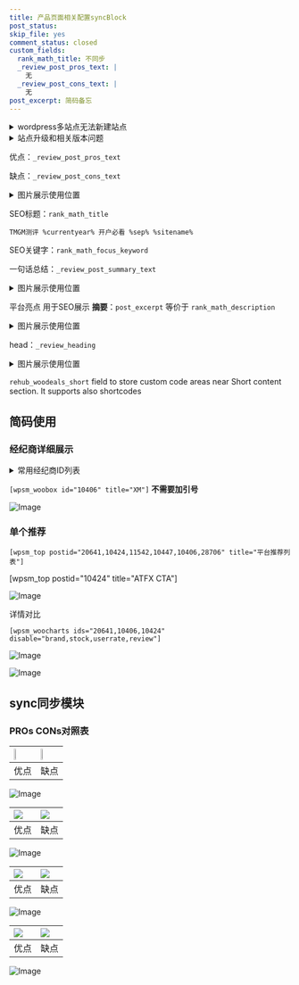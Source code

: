 ```yaml
---
title: 产品页面相关配置syncBlock
post_status: 
skip_file: yes
comment_status: closed
custom_fields:
  rank_math_title: 不同步
  _review_post_pros_text: |
    无
  _review_post_cons_text: |
    无
post_excerpt: 简码备忘
---
```

<details><summary>wordpress多站点无法新建站点</summary>

<li>和报错需要清理cookies一样的原因</li>
<li>wp-config.php里面<code>define( 'SUBDOMAIN_INSTALL', false );//子域名安装</code></li>
<li>新建子站点是用<code>define( 'SUBDOMAIN_INSTALL', true);//子域名安装</code> 完成以后，改成<code>false</code></li>
</details>

<details><summary>站点升级和相关版本问题</summary>

<p>wordpress：5.9.9
woocommerce：7.5.1
出现问题的地方：主题选项里面>><strong>Product layout >>compact style</strong></p>
<p>如何出现没有用过的字段 导致无法保存。先导出配置 然后进行修改，后面再次恢复即可。</p>
<p>出现部分字段无法显示时，需要返回默认布局后，对产品进行保存就好了。</p>
<p></p>
</details>

优点：`_review_post_pros_text`

缺点：`_review_post_cons_text`

<details><summary>图片展示使用位置</summary>

<img src="https://prod-files-secure.s3.us-west-2.amazonaws.com/39ed1227-6d7d-4570-be36-9ccd4a2c4241/f51d3d83-55d4-4bdf-9604-f37ec77ab556/Untitled.png?X-Amz-Algorithm=AWS4-HMAC-SHA256&X-Amz-Content-Sha256=UNSIGNED-PAYLOAD&X-Amz-Credential=ASIAZI2LB466TYCQHPNX%2F20250515%2Fus-west-2%2Fs3%2Faws4_request&X-Amz-Date=20250515T105522Z&X-Amz-Expires=3600&X-Amz-Security-Token=IQoJb3JpZ2luX2VjEHMaCXVzLXdlc3QtMiJHMEUCIDnQopFzO961hHSWA83sMhwoqkE6X7TZfLGETXaJNqsaAiEAxAnjxpW%2BrqR%2F6H6o6FVr7sk%2Fx3OuZ%2Bs7jqPFLnh%2FTdkq%2FwMILBAAGgw2Mzc0MjMxODM4MDUiDCLBhEhn08toA2TgSircA6grfGh1PWyl8bbaRmGijUDplyQw3OOzDshCbmZAPA8uxqI4bpo4UIV0LZdQrDoSewrwFhtcZ%2BIbDtzOab06jEgForwNIXXlEMKourCiU5LJkdtWEEvyXmhGbSfIWm8frUda0RkVALGsTeDZo9JhrwQ6GyEPFyp5HaA2K8Kyly6RW0lowDgnhjNTNBCEBDBspf3yyfeIOUvRq4wImQLz9Bl4QIyAVzWTdsDFU4RKIk9bzJAtYOSsPZrO%2FK61AFTUezx%2BHhHdM9ydTjsIQODIUs1sjzJbfKD9BbDUHHaeo7gF7ivi9ZnbI%2FTK2VSVad24U8XAkQph08DqO6YXQPa2JszQ1NzsrAaykGVGnfzayYYPXFhDnsJV9MPZwiqq6mIy%2BgCJNx0qVk%2BqJpeqpHRTv1dTCOeP8Hg3D9mvs5%2BGKDo3MTRBaMRIukx96zfC%2BEi1c6cCnSE5Vsh7ercCTvqqjwdnKjK%2FTw2Txg%2BAP2qEYits79m5wmY2haJhKZTvF3WeleaRIGWWPPJGw8nkcUEQb7r%2FT60hvDy5ibHSIE7TjS3b03uXQGQ64b2bI6zQa5PUFjCMHDOZwbRF8OB21OBJIJRRLX8pVhgN%2B%2F7G1j2oI0g3MPe3JfPZvpQ6qyPFMM2Dl8EGOqUBSm6%2Fihr0PZJiaMlorrpqnpwaiZjZPQweG6AmW8VUd5O30NqTg%2F4IJNuemmArKMrvk1yRssIDWqz6qbwYXO%2FccPmj9VJMLsRortn2mHwToxqvN%2FhvVv%2F1gnLcpL8%2BE%2BwlJe2oUU%2FgikbDnGERHvilDNU8u8X97eFwli14JNBB1bQT2GefnYXIlv7d%2FUVD5PNlCWABv8kHNS%2FFXfdPbSIxjPCfcU7l&X-Amz-Signature=e29925c5eaf81864768afdf66ce4f22d5ff12cbb714c0cfb82e616e5768c937d&X-Amz-SignedHeaders=host&x-id=GetObject" alt="Image">
</details>

SEO标题：`rank_math_title`

`TMGM测评 %currentyear% 开户必看 %sep% %sitename%`

SEO关键字：`rank_math_focus_keyword`

一句话总结：`_review_post_summary_text`

<details><summary>图片展示使用位置</summary>

<img src="https://prod-files-secure.s3.us-west-2.amazonaws.com/39ed1227-6d7d-4570-be36-9ccd4a2c4241/4b96a922-296c-4f4e-8630-d1c870cbce01/Untitled.png?X-Amz-Algorithm=AWS4-HMAC-SHA256&X-Amz-Content-Sha256=UNSIGNED-PAYLOAD&X-Amz-Credential=ASIAZI2LB466ZDW6YRSZ%2F20250515%2Fus-west-2%2Fs3%2Faws4_request&X-Amz-Date=20250515T105522Z&X-Amz-Expires=3600&X-Amz-Security-Token=IQoJb3JpZ2luX2VjEHMaCXVzLXdlc3QtMiJHMEUCIElY%2BpqM0b7clZy%2BjPmj5Eubd9nXN2Q1egrHf89AOMK%2BAiEAhSfT2vv5BCuRwCR4XdT6soEJCvh0QDUiF1FzhJDseTQq%2FwMILBAAGgw2Mzc0MjMxODM4MDUiDMkXvMuBvGHL8TGf1yrcA3VPo%2FA4C5npqsPGRcw4wp4H4Yb8VsYDAsS2JDKLVbXASxaGaPyB5Pm0rOxDPs8VBVi1ICMaX4XsiakDgJu1jNCtljqOWQ3qufjwx8U3oSFmVW21ZgXtQFPtY3EHKX13QPzvKkBKeht0ADzGpATcJAzHH9rbrbSfXqzGfbeNsMk1XuIJ5rI3WhbMz8o%2F%2BLgkSdrckJkJu4uxG%2FWDvUWwqUj5bTrfMSX25Fl1WEhyy%2BS4qh%2FLDaRlYIs0bxd1Ktkp9NOgZLaLXUgQ4vxJLcISYNb09feNcFkU%2FTuxxgn6iI04%2FlG%2FrSv3vQDtWCvqASDYSfGFTl9tmZze0MniKtJvk2c3VcFD8DTMBMQb1LuWXleEq9HEVkdLkMpChdmM%2FDh%2B%2BS3kJ3cWuHvIKCqrthrgkmT4%2FfroGz3%2BGPSJZrmvF0MupNICXqB%2FFFxu7vMapl3vNVrFJgdEKcep2%2FqJVNWqWA4AjdzbV25iCn%2BTOQt%2Fz1hk9%2B0zebEfiYYzjQ1z2uTmRYaztnAFqjAXVMlp7wDTv%2F14uGoXFizgfAZiWJm53mMRSvkUVpbR9B9yFSDdE8Gm%2FUGBV5x1GJMjX9Z7OyXyhj4%2FNFdxtGJrfxDSq25bb9c8p3fDyZWlZFPpgPvWMJ%2BEl8EGOqUBdI56oyH4uW%2BpFbJ%2B94xRTqDQEQKqxyW1htsc0XFK51iAqghvdynSuyQ6pXemSV16fIElP49%2BghU2lOi3UklLDbtk0GtHPFBxS%2BtR4etsfaInjhg05e6%2FOO070ZgMPgC6IEN%2FBXkwRxeiMmOeJqYPm0iTa%2BDC8G9Hp9HFyLjIj2eMfvANyo1SkPUqMDfd6q6U6U0kzEiAkATfAh47R%2FVGwTTKfdIw&X-Amz-Signature=ec5ae98fd61ea2417dfcc9739bb119f81d0754bf94a607abc76cd5db9f27eca5&X-Amz-SignedHeaders=host&x-id=GetObject" alt="Image">
</details>

平台亮点 用于SEO展示 **摘要**：`post_excerpt`  等价于 `rank_math_description`

<details><summary>图片展示使用位置</summary>

<img src="https://prod-files-secure.s3.us-west-2.amazonaws.com/39ed1227-6d7d-4570-be36-9ccd4a2c4241/1ee11f63-b60a-4dfe-a7a7-d58ff23b5d88/Untitled.png?X-Amz-Algorithm=AWS4-HMAC-SHA256&X-Amz-Content-Sha256=UNSIGNED-PAYLOAD&X-Amz-Credential=ASIAZI2LB466ZUQ6BHW3%2F20250515%2Fus-west-2%2Fs3%2Faws4_request&X-Amz-Date=20250515T105522Z&X-Amz-Expires=3600&X-Amz-Security-Token=IQoJb3JpZ2luX2VjEHMaCXVzLXdlc3QtMiJIMEYCIQDPvk8YA8dPM%2BvJPFDpPuWUDIsWxDTh72Ua7A%2FxfCZwcgIhAOzeXQLriugWeoKiVPvVJ35tAppPmIBVZ3f58LhKRLXaKv8DCCwQABoMNjM3NDIzMTgzODA1Igxpra%2Fz4I%2FuNhHVL%2FAq3AMNfzjdNxyrn1LdxK2F2qqAuiboN6Gjeo5DJNaEH04sJ2TZCz7ued2bOEmhlK82Fu8E8mt7FqIJELpHbtRj%2F%2FlvxXkgnFKgYhfT5kzW%2FYTt6hKNmWCdIs6FQOchEea3baArVJD5jFNnbYmEW1vjeyao60UT83p58lWlsp4e64IfcdgG0dX8EgulYBmaz1TDPz8ysGv%2FmGIlv0X6ndb%2BO9PaUziUyIkbGrFTloEeHiQSqh4AlRlxMErxHjZ0wqbqVjlOSKhZwCWvhAEQPAtlaGpmuc6fnMgwlUAq5RIZWLfvNlOlDPhPvGBmwtC8%2F%2FZ4mWH49V3lr%2B428YZkiR1vmsrVRT8zMxZI8VMqTP4HJo2rpcU%2BD1763iAMoRf7jyVfxsBkymoA%2Bk1OU5bCynJNlr4YPd3%2FgzNJo3eJWrl97UiU1yxUAriCGTFbVm4Rt8%2F%2BCAF9udVEhswaM0%2BqqMJjfl7A5j9U3v2W77sSCuGSfvVzaivPW7mBaKMbaGmGBWSksol66viE%2BHvDWk1vZdO18SqereHcOsDwPrFnODa6DO0DK3CTb%2B8cknBWrd6ryrJH3VFE2jiz0VG3uhijPbE4DHnhh6ACs8yvVALwjs6wpdWEPA0R3i1qemIKepynXjCMhJfBBjqkAVnfT8oworOPT4N199S9B0HK1oQf%2BQ2JgGf7n4b9HdNP7HwClVe7d51cn0W550Ck4%2BMOaBq%2Fyz4iqWeqp4JQRkmF0a7aMM5mgNpuoI3ZMAcq%2FO7pkzDBQyu09JF8RFdpD80uxNIfePW34xjfDAZgIl9bIgtU%2BLXtvY4TyDgipEBIPMIAqJMCYW8rufSPuZ6WB8yAQouL3k%2BWJVfRcjBhtl8jVInx&X-Amz-Signature=bf23cc8c5ccdf2f7847f9d6a413aa726b883fb65e1bd1df7f680f6f780036238&X-Amz-SignedHeaders=host&x-id=GetObject" alt="Image">
<img src="https://prod-files-secure.s3.us-west-2.amazonaws.com/39ed1227-6d7d-4570-be36-9ccd4a2c4241/ad4118b5-78d8-4fbe-801e-3b29b5d99c01/Untitled.png?X-Amz-Algorithm=AWS4-HMAC-SHA256&X-Amz-Content-Sha256=UNSIGNED-PAYLOAD&X-Amz-Credential=ASIAZI2LB466ZUQ6BHW3%2F20250515%2Fus-west-2%2Fs3%2Faws4_request&X-Amz-Date=20250515T105522Z&X-Amz-Expires=3600&X-Amz-Security-Token=IQoJb3JpZ2luX2VjEHMaCXVzLXdlc3QtMiJIMEYCIQDPvk8YA8dPM%2BvJPFDpPuWUDIsWxDTh72Ua7A%2FxfCZwcgIhAOzeXQLriugWeoKiVPvVJ35tAppPmIBVZ3f58LhKRLXaKv8DCCwQABoMNjM3NDIzMTgzODA1Igxpra%2Fz4I%2FuNhHVL%2FAq3AMNfzjdNxyrn1LdxK2F2qqAuiboN6Gjeo5DJNaEH04sJ2TZCz7ued2bOEmhlK82Fu8E8mt7FqIJELpHbtRj%2F%2FlvxXkgnFKgYhfT5kzW%2FYTt6hKNmWCdIs6FQOchEea3baArVJD5jFNnbYmEW1vjeyao60UT83p58lWlsp4e64IfcdgG0dX8EgulYBmaz1TDPz8ysGv%2FmGIlv0X6ndb%2BO9PaUziUyIkbGrFTloEeHiQSqh4AlRlxMErxHjZ0wqbqVjlOSKhZwCWvhAEQPAtlaGpmuc6fnMgwlUAq5RIZWLfvNlOlDPhPvGBmwtC8%2F%2FZ4mWH49V3lr%2B428YZkiR1vmsrVRT8zMxZI8VMqTP4HJo2rpcU%2BD1763iAMoRf7jyVfxsBkymoA%2Bk1OU5bCynJNlr4YPd3%2FgzNJo3eJWrl97UiU1yxUAriCGTFbVm4Rt8%2F%2BCAF9udVEhswaM0%2BqqMJjfl7A5j9U3v2W77sSCuGSfvVzaivPW7mBaKMbaGmGBWSksol66viE%2BHvDWk1vZdO18SqereHcOsDwPrFnODa6DO0DK3CTb%2B8cknBWrd6ryrJH3VFE2jiz0VG3uhijPbE4DHnhh6ACs8yvVALwjs6wpdWEPA0R3i1qemIKepynXjCMhJfBBjqkAVnfT8oworOPT4N199S9B0HK1oQf%2BQ2JgGf7n4b9HdNP7HwClVe7d51cn0W550Ck4%2BMOaBq%2Fyz4iqWeqp4JQRkmF0a7aMM5mgNpuoI3ZMAcq%2FO7pkzDBQyu09JF8RFdpD80uxNIfePW34xjfDAZgIl9bIgtU%2BLXtvY4TyDgipEBIPMIAqJMCYW8rufSPuZ6WB8yAQouL3k%2BWJVfRcjBhtl8jVInx&X-Amz-Signature=976891e553ac24d500b3245bf5d530e9f2ee2fc15ffb312e379017a8b6f95dfb&X-Amz-SignedHeaders=host&x-id=GetObject" alt="Image">
<img src="https://prod-files-secure.s3.us-west-2.amazonaws.com/39ed1227-6d7d-4570-be36-9ccd4a2c4241/a38cf7c9-a79c-4b64-9e94-13589fe0758b/Untitled.png?X-Amz-Algorithm=AWS4-HMAC-SHA256&X-Amz-Content-Sha256=UNSIGNED-PAYLOAD&X-Amz-Credential=ASIAZI2LB466ZUQ6BHW3%2F20250515%2Fus-west-2%2Fs3%2Faws4_request&X-Amz-Date=20250515T105522Z&X-Amz-Expires=3600&X-Amz-Security-Token=IQoJb3JpZ2luX2VjEHMaCXVzLXdlc3QtMiJIMEYCIQDPvk8YA8dPM%2BvJPFDpPuWUDIsWxDTh72Ua7A%2FxfCZwcgIhAOzeXQLriugWeoKiVPvVJ35tAppPmIBVZ3f58LhKRLXaKv8DCCwQABoMNjM3NDIzMTgzODA1Igxpra%2Fz4I%2FuNhHVL%2FAq3AMNfzjdNxyrn1LdxK2F2qqAuiboN6Gjeo5DJNaEH04sJ2TZCz7ued2bOEmhlK82Fu8E8mt7FqIJELpHbtRj%2F%2FlvxXkgnFKgYhfT5kzW%2FYTt6hKNmWCdIs6FQOchEea3baArVJD5jFNnbYmEW1vjeyao60UT83p58lWlsp4e64IfcdgG0dX8EgulYBmaz1TDPz8ysGv%2FmGIlv0X6ndb%2BO9PaUziUyIkbGrFTloEeHiQSqh4AlRlxMErxHjZ0wqbqVjlOSKhZwCWvhAEQPAtlaGpmuc6fnMgwlUAq5RIZWLfvNlOlDPhPvGBmwtC8%2F%2FZ4mWH49V3lr%2B428YZkiR1vmsrVRT8zMxZI8VMqTP4HJo2rpcU%2BD1763iAMoRf7jyVfxsBkymoA%2Bk1OU5bCynJNlr4YPd3%2FgzNJo3eJWrl97UiU1yxUAriCGTFbVm4Rt8%2F%2BCAF9udVEhswaM0%2BqqMJjfl7A5j9U3v2W77sSCuGSfvVzaivPW7mBaKMbaGmGBWSksol66viE%2BHvDWk1vZdO18SqereHcOsDwPrFnODa6DO0DK3CTb%2B8cknBWrd6ryrJH3VFE2jiz0VG3uhijPbE4DHnhh6ACs8yvVALwjs6wpdWEPA0R3i1qemIKepynXjCMhJfBBjqkAVnfT8oworOPT4N199S9B0HK1oQf%2BQ2JgGf7n4b9HdNP7HwClVe7d51cn0W550Ck4%2BMOaBq%2Fyz4iqWeqp4JQRkmF0a7aMM5mgNpuoI3ZMAcq%2FO7pkzDBQyu09JF8RFdpD80uxNIfePW34xjfDAZgIl9bIgtU%2BLXtvY4TyDgipEBIPMIAqJMCYW8rufSPuZ6WB8yAQouL3k%2BWJVfRcjBhtl8jVInx&X-Amz-Signature=ac8167babb3315227f571fd81e76c667145cbf48a297ed95bbc2bd5bcc65d57b&X-Amz-SignedHeaders=host&x-id=GetObject" alt="Image">
<img src="https://prod-files-secure.s3.us-west-2.amazonaws.com/39ed1227-6d7d-4570-be36-9ccd4a2c4241/7da6fc1e-d2ac-42ae-8c75-cb5749aa18f6/Untitled.png?X-Amz-Algorithm=AWS4-HMAC-SHA256&X-Amz-Content-Sha256=UNSIGNED-PAYLOAD&X-Amz-Credential=ASIAZI2LB466ZUQ6BHW3%2F20250515%2Fus-west-2%2Fs3%2Faws4_request&X-Amz-Date=20250515T105522Z&X-Amz-Expires=3600&X-Amz-Security-Token=IQoJb3JpZ2luX2VjEHMaCXVzLXdlc3QtMiJIMEYCIQDPvk8YA8dPM%2BvJPFDpPuWUDIsWxDTh72Ua7A%2FxfCZwcgIhAOzeXQLriugWeoKiVPvVJ35tAppPmIBVZ3f58LhKRLXaKv8DCCwQABoMNjM3NDIzMTgzODA1Igxpra%2Fz4I%2FuNhHVL%2FAq3AMNfzjdNxyrn1LdxK2F2qqAuiboN6Gjeo5DJNaEH04sJ2TZCz7ued2bOEmhlK82Fu8E8mt7FqIJELpHbtRj%2F%2FlvxXkgnFKgYhfT5kzW%2FYTt6hKNmWCdIs6FQOchEea3baArVJD5jFNnbYmEW1vjeyao60UT83p58lWlsp4e64IfcdgG0dX8EgulYBmaz1TDPz8ysGv%2FmGIlv0X6ndb%2BO9PaUziUyIkbGrFTloEeHiQSqh4AlRlxMErxHjZ0wqbqVjlOSKhZwCWvhAEQPAtlaGpmuc6fnMgwlUAq5RIZWLfvNlOlDPhPvGBmwtC8%2F%2FZ4mWH49V3lr%2B428YZkiR1vmsrVRT8zMxZI8VMqTP4HJo2rpcU%2BD1763iAMoRf7jyVfxsBkymoA%2Bk1OU5bCynJNlr4YPd3%2FgzNJo3eJWrl97UiU1yxUAriCGTFbVm4Rt8%2F%2BCAF9udVEhswaM0%2BqqMJjfl7A5j9U3v2W77sSCuGSfvVzaivPW7mBaKMbaGmGBWSksol66viE%2BHvDWk1vZdO18SqereHcOsDwPrFnODa6DO0DK3CTb%2B8cknBWrd6ryrJH3VFE2jiz0VG3uhijPbE4DHnhh6ACs8yvVALwjs6wpdWEPA0R3i1qemIKepynXjCMhJfBBjqkAVnfT8oworOPT4N199S9B0HK1oQf%2BQ2JgGf7n4b9HdNP7HwClVe7d51cn0W550Ck4%2BMOaBq%2Fyz4iqWeqp4JQRkmF0a7aMM5mgNpuoI3ZMAcq%2FO7pkzDBQyu09JF8RFdpD80uxNIfePW34xjfDAZgIl9bIgtU%2BLXtvY4TyDgipEBIPMIAqJMCYW8rufSPuZ6WB8yAQouL3k%2BWJVfRcjBhtl8jVInx&X-Amz-Signature=b099bca243a425c0d055f8cd8971f3a77d73a26be11c772f1c03db4a07ed2c26&X-Amz-SignedHeaders=host&x-id=GetObject" alt="Image">
<img src="https://prod-files-secure.s3.us-west-2.amazonaws.com/39ed1227-6d7d-4570-be36-9ccd4a2c4241/7e97f40a-eaee-47f5-b2f9-475f96808fa7/Untitled.png?X-Amz-Algorithm=AWS4-HMAC-SHA256&X-Amz-Content-Sha256=UNSIGNED-PAYLOAD&X-Amz-Credential=ASIAZI2LB466ZUQ6BHW3%2F20250515%2Fus-west-2%2Fs3%2Faws4_request&X-Amz-Date=20250515T105522Z&X-Amz-Expires=3600&X-Amz-Security-Token=IQoJb3JpZ2luX2VjEHMaCXVzLXdlc3QtMiJIMEYCIQDPvk8YA8dPM%2BvJPFDpPuWUDIsWxDTh72Ua7A%2FxfCZwcgIhAOzeXQLriugWeoKiVPvVJ35tAppPmIBVZ3f58LhKRLXaKv8DCCwQABoMNjM3NDIzMTgzODA1Igxpra%2Fz4I%2FuNhHVL%2FAq3AMNfzjdNxyrn1LdxK2F2qqAuiboN6Gjeo5DJNaEH04sJ2TZCz7ued2bOEmhlK82Fu8E8mt7FqIJELpHbtRj%2F%2FlvxXkgnFKgYhfT5kzW%2FYTt6hKNmWCdIs6FQOchEea3baArVJD5jFNnbYmEW1vjeyao60UT83p58lWlsp4e64IfcdgG0dX8EgulYBmaz1TDPz8ysGv%2FmGIlv0X6ndb%2BO9PaUziUyIkbGrFTloEeHiQSqh4AlRlxMErxHjZ0wqbqVjlOSKhZwCWvhAEQPAtlaGpmuc6fnMgwlUAq5RIZWLfvNlOlDPhPvGBmwtC8%2F%2FZ4mWH49V3lr%2B428YZkiR1vmsrVRT8zMxZI8VMqTP4HJo2rpcU%2BD1763iAMoRf7jyVfxsBkymoA%2Bk1OU5bCynJNlr4YPd3%2FgzNJo3eJWrl97UiU1yxUAriCGTFbVm4Rt8%2F%2BCAF9udVEhswaM0%2BqqMJjfl7A5j9U3v2W77sSCuGSfvVzaivPW7mBaKMbaGmGBWSksol66viE%2BHvDWk1vZdO18SqereHcOsDwPrFnODa6DO0DK3CTb%2B8cknBWrd6ryrJH3VFE2jiz0VG3uhijPbE4DHnhh6ACs8yvVALwjs6wpdWEPA0R3i1qemIKepynXjCMhJfBBjqkAVnfT8oworOPT4N199S9B0HK1oQf%2BQ2JgGf7n4b9HdNP7HwClVe7d51cn0W550Ck4%2BMOaBq%2Fyz4iqWeqp4JQRkmF0a7aMM5mgNpuoI3ZMAcq%2FO7pkzDBQyu09JF8RFdpD80uxNIfePW34xjfDAZgIl9bIgtU%2BLXtvY4TyDgipEBIPMIAqJMCYW8rufSPuZ6WB8yAQouL3k%2BWJVfRcjBhtl8jVInx&X-Amz-Signature=f0534ed49617c0f86ea1860112ede0000b6a4b8cc7f85109dd4feab5a4e23e55&X-Amz-SignedHeaders=host&x-id=GetObject" alt="Image">
</details>

head：`_review_heading`

<details><summary>图片展示使用位置</summary>

<img src="https://prod-files-secure.s3.us-west-2.amazonaws.com/39ed1227-6d7d-4570-be36-9ccd4a2c4241/3a4650ad-9887-415c-889a-edd51fa54f27/Untitled.png?X-Amz-Algorithm=AWS4-HMAC-SHA256&X-Amz-Content-Sha256=UNSIGNED-PAYLOAD&X-Amz-Credential=ASIAZI2LB4667PJDZHFV%2F20250515%2Fus-west-2%2Fs3%2Faws4_request&X-Amz-Date=20250515T105522Z&X-Amz-Expires=3600&X-Amz-Security-Token=IQoJb3JpZ2luX2VjEHMaCXVzLXdlc3QtMiJIMEYCIQCeZZ%2BWDFE95aAm6ktyLe%2Bybrrlok%2BKKcPF1%2FTGao8dwAIhAOjs1OlAHxXwZ8dsBiBbEN%2FW%2FsLeSO64rIMYejz8TDZ0Kv8DCCwQABoMNjM3NDIzMTgzODA1Igy9X9doq6vVHEE08T4q3AOPqCIt6OkQRSEIRLdOkqJP8nzexYlVrleHs5UkcTyQvkOa3h2rIFncMtjKzajOTrX0WFsx81UPqBljHSHq%2FlriyI017ZyptOgT8DP5RxL%2B9G4A2Zhx%2FzWFr4%2BEbtDtKw4%2BuWwLCrqK%2F%2F3w%2FJHCVCK0zOIGjhxCvVoMPY5Wuv2gbBpMu77WtedAtUodMkC1FNCy3FYAQXEinLipIP%2BiLJd1%2FGg0MWH9X2kEC0tU%2BFX39Z1QiLCA76i8o6sWY80ZXcnjPbgM%2FWREIRnbfzd%2FE9tz37dFbXoEuTjWza8NoSSP%2BXzggUB54MWdHuvRT42EVHSkD%2BpTebelOAd95BvK8n2wBWqAyxhaQ5148aQ6FD5pws9mymC%2Ff75ZGhRn4Kfsz1MyinG5WaViq9wPXeY8CkCtYImKHqMNgYXwG%2BNf%2F8%2FeMsnLAnNFjMqcCH%2BgGySRRiVk0vc3Cz1J4SHnjuDOap7bLiR5GF5%2FjprRyXXLRHzwXbt5iyLwXItejUdc%2B%2F%2Bvx87f%2FTGShndQmzNmYn7U24MMZS8tC9twUk8uiFGit2lWP%2BX6J21fuKk68iMpVCdANu0P6v8g0fjMS4b0pOOvr%2F6rYY6Vwge%2F%2FXb3A2B8pyyOz%2FgYSyIp%2F4I7RB3NtDCChJfBBjqkAUnWFzPhnkCf6QWstUBjy720qSc4a%2FUZgcfy89gyi4nq2QcvSJGqrZDKkgkGbFhjRnAuTVxK9j7%2BE%2FPavMfZcW%2BNTqK4IM5K1twVliK5KZV9RE08AgvP4JJO1fN960r0vrc%2BY5kBRLq7fKb11G5UJlFDZjrMl%2FQ9jkTJqg369uPoNLOpFAS%2FxFZDCzfwsGesS17Z3PQukxdXB%2BxhWAyMXWB7T1B%2F&X-Amz-Signature=148f0a1e34ca77d55f8352b5359d7ffadd3b83832ea103428f9a5f66f2b282c9&X-Amz-SignedHeaders=host&x-id=GetObject" alt="Image">
</details>

`rehub_woodeals_short`	field to store custom code areas near Short content section. It supports also shortcodes



## 简码使用

### 经纪商详细展示

<details><summary>常用经纪商ID列表</summary>

<pre><code class="php">嘉盛 ===> 20641  [wpsm_woobox id="20641" title="嘉盛"]
易信easymarkets ===> 11542  [wpsm_woobox id="11542" title="易信easymarkets"]
ATFX外汇 ===> 10424  [wpsm_woobox id="10424" title="ATFX"]
XM ===> 10406  [wpsm_woobox id="10406" title="XM"]
TMGM ===> 29622  [wpsm_woobox id="29622" title="TMGM"]
HYCM ===> 10447  [wpsm_woobox id="10447" title="HYCM"]
fpmarkets澳福外汇 ===> 20639  [wpsm_woobox id="20639" title="fpmarkets澳福外汇"]</code></pre>
</details>

`[wpsm_woobox id="10406" title="XM"]` **不需要加引号**

![Image](https://prod-files-secure.s3.us-west-2.amazonaws.com/39ed1227-6d7d-4570-be36-9ccd4a2c4241/4f898f9d-0fa7-4e43-acd3-ac6bc7be575a/Untitled.png?X-Amz-Algorithm=AWS4-HMAC-SHA256&X-Amz-Content-Sha256=UNSIGNED-PAYLOAD&X-Amz-Credential=ASIAZI2LB466Z3NHXYUL%2F20250515%2Fus-west-2%2Fs3%2Faws4_request&X-Amz-Date=20250515T105520Z&X-Amz-Expires=3600&X-Amz-Security-Token=IQoJb3JpZ2luX2VjEHMaCXVzLXdlc3QtMiJIMEYCIQDii9QcJvrXBofrHvRsuZWqt6F2HWI22MVTbHyKIDiJYgIhALlQEi9nQ%2FRUpZqXkz4awBo7oJNBUBhVu0T1Bp4f9NBQKv8DCCwQABoMNjM3NDIzMTgzODA1IgzEAlma%2FYftryNeqQMq3APK4OY5gJJrHn%2BcyYS46C8QvjXcL9HqqZvCV2tSjcNrH2Hpk8HhN8zPTRM4MQNpmKG%2BAqpMaToutpiT%2Bipn0X%2B9riPwzcGwZnzIMs4fJh5gjX5PnqPa322AvKl42hTuyrtKVEzcv44kRdWiI%2FhZ4AAlAACVTqUFnC5s0gfzevCDxUfyQYxn5A1tRWSlykhtJpj4YIYDtMvY3NF0vmdInk6U3thbzDKIW4ibO7zYEqGI34jOAoglucYEGTi7xYvP6eZ7LPFtxJbJvCBpWz45mGk%2BX4HzK1QyGU34y9WpVqXU0r98%2FWYNXgp2Cv77q2leQbAQh708WvLlqd2xAYiO%2FUctVLGppOIlBYMMF%2FSaEiYTzLfo4Spz92JVfKrXLsRcoITY7Bw05MctFPrWwkl1oilD6paPb6r8Mq3FSL0VmKDycMOjhjcDTD21067dzKF1TVsKW8V13srfspzQD4bS0dlJf1V33CSMVSI4V9vkKn4sAG%2FV8sau3NoasLcvQ2%2BoaT3rL9A6FQTLjOsUgHI5MFlk9%2FpwuCXckru7pN6bsJnYvJ1yDItg43lk2n0jSqyuzfVcUQi7VGbBFkZga8cROOXLlQDDsBv7GXJFCEfr8BVRFnlKFYvR5S2MuoSadDDpg5fBBjqkAazwrMvvmwRgxp5i6Guycht4Id6M3wHo3JFvGi%2FVITsdvQj%2BbU8oZhHTXZqlbRzlhKiCtSoBOxNXw1D25hRghFHXJB31oM%2FtwhHcSRgt5NzFAYuJmkxk0sI4IXcKtsR1zg1A3%2BHT76Qne3GJRwlTJp%2BoIyXXI1B9rLANC2KQPvoonYbHdPUxSiEy6EdAoSnfiyZ%2FzknvlZFBG77RwAcp%2BFpmxMb1&X-Amz-Signature=cc239a602fba166a82b15f76584686604c17c6bb7e2cd06b74bbb228d81a70b4&X-Amz-SignedHeaders=host&x-id=GetObject)

### 单个推荐
`[wpsm_top postid="20641,10424,11542,10447,10406,28706" title="平台推荐列表"]`

[wpsm_top postid="10424" title="ATFX CTA"]

![Image](https://prod-files-secure.s3.us-west-2.amazonaws.com/39ed1227-6d7d-4570-be36-9ccd4a2c4241/5ac620dc-51a8-48b6-b55d-91f47299193c/Untitled.png?X-Amz-Algorithm=AWS4-HMAC-SHA256&X-Amz-Content-Sha256=UNSIGNED-PAYLOAD&X-Amz-Credential=ASIAZI2LB466Z3NHXYUL%2F20250515%2Fus-west-2%2Fs3%2Faws4_request&X-Amz-Date=20250515T105520Z&X-Amz-Expires=3600&X-Amz-Security-Token=IQoJb3JpZ2luX2VjEHMaCXVzLXdlc3QtMiJIMEYCIQDii9QcJvrXBofrHvRsuZWqt6F2HWI22MVTbHyKIDiJYgIhALlQEi9nQ%2FRUpZqXkz4awBo7oJNBUBhVu0T1Bp4f9NBQKv8DCCwQABoMNjM3NDIzMTgzODA1IgzEAlma%2FYftryNeqQMq3APK4OY5gJJrHn%2BcyYS46C8QvjXcL9HqqZvCV2tSjcNrH2Hpk8HhN8zPTRM4MQNpmKG%2BAqpMaToutpiT%2Bipn0X%2B9riPwzcGwZnzIMs4fJh5gjX5PnqPa322AvKl42hTuyrtKVEzcv44kRdWiI%2FhZ4AAlAACVTqUFnC5s0gfzevCDxUfyQYxn5A1tRWSlykhtJpj4YIYDtMvY3NF0vmdInk6U3thbzDKIW4ibO7zYEqGI34jOAoglucYEGTi7xYvP6eZ7LPFtxJbJvCBpWz45mGk%2BX4HzK1QyGU34y9WpVqXU0r98%2FWYNXgp2Cv77q2leQbAQh708WvLlqd2xAYiO%2FUctVLGppOIlBYMMF%2FSaEiYTzLfo4Spz92JVfKrXLsRcoITY7Bw05MctFPrWwkl1oilD6paPb6r8Mq3FSL0VmKDycMOjhjcDTD21067dzKF1TVsKW8V13srfspzQD4bS0dlJf1V33CSMVSI4V9vkKn4sAG%2FV8sau3NoasLcvQ2%2BoaT3rL9A6FQTLjOsUgHI5MFlk9%2FpwuCXckru7pN6bsJnYvJ1yDItg43lk2n0jSqyuzfVcUQi7VGbBFkZga8cROOXLlQDDsBv7GXJFCEfr8BVRFnlKFYvR5S2MuoSadDDpg5fBBjqkAazwrMvvmwRgxp5i6Guycht4Id6M3wHo3JFvGi%2FVITsdvQj%2BbU8oZhHTXZqlbRzlhKiCtSoBOxNXw1D25hRghFHXJB31oM%2FtwhHcSRgt5NzFAYuJmkxk0sI4IXcKtsR1zg1A3%2BHT76Qne3GJRwlTJp%2BoIyXXI1B9rLANC2KQPvoonYbHdPUxSiEy6EdAoSnfiyZ%2FzknvlZFBG77RwAcp%2BFpmxMb1&X-Amz-Signature=c25c4c5e1c480eeae920fca6775c393d8da68a29851be46c34a6ee14f2c8fb92&X-Amz-SignedHeaders=host&x-id=GetObject)

详情对比

`[wpsm_woocharts ids="20641,10406,10424" disable="brand,stock,userrate,review"]`

![Image](https://prod-files-secure.s3.us-west-2.amazonaws.com/39ed1227-6d7d-4570-be36-9ccd4a2c4241/bf3ba45f-b9f3-4295-8aef-b4a495fd25f4/Untitled.png?X-Amz-Algorithm=AWS4-HMAC-SHA256&X-Amz-Content-Sha256=UNSIGNED-PAYLOAD&X-Amz-Credential=ASIAZI2LB466Z3NHXYUL%2F20250515%2Fus-west-2%2Fs3%2Faws4_request&X-Amz-Date=20250515T105520Z&X-Amz-Expires=3600&X-Amz-Security-Token=IQoJb3JpZ2luX2VjEHMaCXVzLXdlc3QtMiJIMEYCIQDii9QcJvrXBofrHvRsuZWqt6F2HWI22MVTbHyKIDiJYgIhALlQEi9nQ%2FRUpZqXkz4awBo7oJNBUBhVu0T1Bp4f9NBQKv8DCCwQABoMNjM3NDIzMTgzODA1IgzEAlma%2FYftryNeqQMq3APK4OY5gJJrHn%2BcyYS46C8QvjXcL9HqqZvCV2tSjcNrH2Hpk8HhN8zPTRM4MQNpmKG%2BAqpMaToutpiT%2Bipn0X%2B9riPwzcGwZnzIMs4fJh5gjX5PnqPa322AvKl42hTuyrtKVEzcv44kRdWiI%2FhZ4AAlAACVTqUFnC5s0gfzevCDxUfyQYxn5A1tRWSlykhtJpj4YIYDtMvY3NF0vmdInk6U3thbzDKIW4ibO7zYEqGI34jOAoglucYEGTi7xYvP6eZ7LPFtxJbJvCBpWz45mGk%2BX4HzK1QyGU34y9WpVqXU0r98%2FWYNXgp2Cv77q2leQbAQh708WvLlqd2xAYiO%2FUctVLGppOIlBYMMF%2FSaEiYTzLfo4Spz92JVfKrXLsRcoITY7Bw05MctFPrWwkl1oilD6paPb6r8Mq3FSL0VmKDycMOjhjcDTD21067dzKF1TVsKW8V13srfspzQD4bS0dlJf1V33CSMVSI4V9vkKn4sAG%2FV8sau3NoasLcvQ2%2BoaT3rL9A6FQTLjOsUgHI5MFlk9%2FpwuCXckru7pN6bsJnYvJ1yDItg43lk2n0jSqyuzfVcUQi7VGbBFkZga8cROOXLlQDDsBv7GXJFCEfr8BVRFnlKFYvR5S2MuoSadDDpg5fBBjqkAazwrMvvmwRgxp5i6Guycht4Id6M3wHo3JFvGi%2FVITsdvQj%2BbU8oZhHTXZqlbRzlhKiCtSoBOxNXw1D25hRghFHXJB31oM%2FtwhHcSRgt5NzFAYuJmkxk0sI4IXcKtsR1zg1A3%2BHT76Qne3GJRwlTJp%2BoIyXXI1B9rLANC2KQPvoonYbHdPUxSiEy6EdAoSnfiyZ%2FzknvlZFBG77RwAcp%2BFpmxMb1&X-Amz-Signature=2321eb1356d304ee4b9af79435385b996bb7493f25548a0b3e1129cc486dadad&X-Amz-SignedHeaders=host&x-id=GetObject)

![Image](https://prod-files-secure.s3.us-west-2.amazonaws.com/39ed1227-6d7d-4570-be36-9ccd4a2c4241/30bc56ef-f383-4b48-9768-2ebc9e436ec0/Untitled.png?X-Amz-Algorithm=AWS4-HMAC-SHA256&X-Amz-Content-Sha256=UNSIGNED-PAYLOAD&X-Amz-Credential=ASIAZI2LB466Z3NHXYUL%2F20250515%2Fus-west-2%2Fs3%2Faws4_request&X-Amz-Date=20250515T105520Z&X-Amz-Expires=3600&X-Amz-Security-Token=IQoJb3JpZ2luX2VjEHMaCXVzLXdlc3QtMiJIMEYCIQDii9QcJvrXBofrHvRsuZWqt6F2HWI22MVTbHyKIDiJYgIhALlQEi9nQ%2FRUpZqXkz4awBo7oJNBUBhVu0T1Bp4f9NBQKv8DCCwQABoMNjM3NDIzMTgzODA1IgzEAlma%2FYftryNeqQMq3APK4OY5gJJrHn%2BcyYS46C8QvjXcL9HqqZvCV2tSjcNrH2Hpk8HhN8zPTRM4MQNpmKG%2BAqpMaToutpiT%2Bipn0X%2B9riPwzcGwZnzIMs4fJh5gjX5PnqPa322AvKl42hTuyrtKVEzcv44kRdWiI%2FhZ4AAlAACVTqUFnC5s0gfzevCDxUfyQYxn5A1tRWSlykhtJpj4YIYDtMvY3NF0vmdInk6U3thbzDKIW4ibO7zYEqGI34jOAoglucYEGTi7xYvP6eZ7LPFtxJbJvCBpWz45mGk%2BX4HzK1QyGU34y9WpVqXU0r98%2FWYNXgp2Cv77q2leQbAQh708WvLlqd2xAYiO%2FUctVLGppOIlBYMMF%2FSaEiYTzLfo4Spz92JVfKrXLsRcoITY7Bw05MctFPrWwkl1oilD6paPb6r8Mq3FSL0VmKDycMOjhjcDTD21067dzKF1TVsKW8V13srfspzQD4bS0dlJf1V33CSMVSI4V9vkKn4sAG%2FV8sau3NoasLcvQ2%2BoaT3rL9A6FQTLjOsUgHI5MFlk9%2FpwuCXckru7pN6bsJnYvJ1yDItg43lk2n0jSqyuzfVcUQi7VGbBFkZga8cROOXLlQDDsBv7GXJFCEfr8BVRFnlKFYvR5S2MuoSadDDpg5fBBjqkAazwrMvvmwRgxp5i6Guycht4Id6M3wHo3JFvGi%2FVITsdvQj%2BbU8oZhHTXZqlbRzlhKiCtSoBOxNXw1D25hRghFHXJB31oM%2FtwhHcSRgt5NzFAYuJmkxk0sI4IXcKtsR1zg1A3%2BHT76Qne3GJRwlTJp%2BoIyXXI1B9rLANC2KQPvoonYbHdPUxSiEy6EdAoSnfiyZ%2FzknvlZFBG77RwAcp%2BFpmxMb1&X-Amz-Signature=3d0db102031aaac1e509487c5b9101e37f451eb475c97ada1eb0103c090009fa&X-Amz-SignedHeaders=host&x-id=GetObject)

## sync同步模块

### PROs CONs对照表

| <img src="https://cdn.ifttt.fun/gh/jarlin8/OSS@main/icons/customize/pros.svg" height="auto" width="37.3%"> | <img src="https://cdn.ifttt.fun/gh/jarlin8/OSS@main/icons/customize/cons.svg" height="auto" width="28.8%"> |
| :--- | :--- |
| 优点 | 缺点 |

![Image](https://prod-files-secure.s3.us-west-2.amazonaws.com/39ed1227-6d7d-4570-be36-9ccd4a2c4241/8742b755-dfb5-4004-9a5f-d6e561664bd8/Untitled.png?X-Amz-Algorithm=AWS4-HMAC-SHA256&X-Amz-Content-Sha256=UNSIGNED-PAYLOAD&X-Amz-Credential=ASIAZI2LB466Z3NHXYUL%2F20250515%2Fus-west-2%2Fs3%2Faws4_request&X-Amz-Date=20250515T105520Z&X-Amz-Expires=3600&X-Amz-Security-Token=IQoJb3JpZ2luX2VjEHMaCXVzLXdlc3QtMiJIMEYCIQDii9QcJvrXBofrHvRsuZWqt6F2HWI22MVTbHyKIDiJYgIhALlQEi9nQ%2FRUpZqXkz4awBo7oJNBUBhVu0T1Bp4f9NBQKv8DCCwQABoMNjM3NDIzMTgzODA1IgzEAlma%2FYftryNeqQMq3APK4OY5gJJrHn%2BcyYS46C8QvjXcL9HqqZvCV2tSjcNrH2Hpk8HhN8zPTRM4MQNpmKG%2BAqpMaToutpiT%2Bipn0X%2B9riPwzcGwZnzIMs4fJh5gjX5PnqPa322AvKl42hTuyrtKVEzcv44kRdWiI%2FhZ4AAlAACVTqUFnC5s0gfzevCDxUfyQYxn5A1tRWSlykhtJpj4YIYDtMvY3NF0vmdInk6U3thbzDKIW4ibO7zYEqGI34jOAoglucYEGTi7xYvP6eZ7LPFtxJbJvCBpWz45mGk%2BX4HzK1QyGU34y9WpVqXU0r98%2FWYNXgp2Cv77q2leQbAQh708WvLlqd2xAYiO%2FUctVLGppOIlBYMMF%2FSaEiYTzLfo4Spz92JVfKrXLsRcoITY7Bw05MctFPrWwkl1oilD6paPb6r8Mq3FSL0VmKDycMOjhjcDTD21067dzKF1TVsKW8V13srfspzQD4bS0dlJf1V33CSMVSI4V9vkKn4sAG%2FV8sau3NoasLcvQ2%2BoaT3rL9A6FQTLjOsUgHI5MFlk9%2FpwuCXckru7pN6bsJnYvJ1yDItg43lk2n0jSqyuzfVcUQi7VGbBFkZga8cROOXLlQDDsBv7GXJFCEfr8BVRFnlKFYvR5S2MuoSadDDpg5fBBjqkAazwrMvvmwRgxp5i6Guycht4Id6M3wHo3JFvGi%2FVITsdvQj%2BbU8oZhHTXZqlbRzlhKiCtSoBOxNXw1D25hRghFHXJB31oM%2FtwhHcSRgt5NzFAYuJmkxk0sI4IXcKtsR1zg1A3%2BHT76Qne3GJRwlTJp%2BoIyXXI1B9rLANC2KQPvoonYbHdPUxSiEy6EdAoSnfiyZ%2FzknvlZFBG77RwAcp%2BFpmxMb1&X-Amz-Signature=0fb01fe573bc163d73a2050c0ebd45d71de7bee1207ac8bb560b91d83ce42722&X-Amz-SignedHeaders=host&x-id=GetObject)

| <img src="https://cdn.ifttt.fun/gh/jarlin8/OSS@main/icons/customize/pros1.svg" height="auto"> | <img src="https://cdn.ifttt.fun/gh/jarlin8/OSS@main/icons/customize/cons1.svg" height="auto"> |
| :--- | :--- |
| 优点 | 缺点 |

![Image](https://prod-files-secure.s3.us-west-2.amazonaws.com/39ed1227-6d7d-4570-be36-9ccd4a2c4241/806358f8-c9c4-4e17-bb35-c6c76a5397a5/Untitled.png?X-Amz-Algorithm=AWS4-HMAC-SHA256&X-Amz-Content-Sha256=UNSIGNED-PAYLOAD&X-Amz-Credential=ASIAZI2LB466Z3NHXYUL%2F20250515%2Fus-west-2%2Fs3%2Faws4_request&X-Amz-Date=20250515T105520Z&X-Amz-Expires=3600&X-Amz-Security-Token=IQoJb3JpZ2luX2VjEHMaCXVzLXdlc3QtMiJIMEYCIQDii9QcJvrXBofrHvRsuZWqt6F2HWI22MVTbHyKIDiJYgIhALlQEi9nQ%2FRUpZqXkz4awBo7oJNBUBhVu0T1Bp4f9NBQKv8DCCwQABoMNjM3NDIzMTgzODA1IgzEAlma%2FYftryNeqQMq3APK4OY5gJJrHn%2BcyYS46C8QvjXcL9HqqZvCV2tSjcNrH2Hpk8HhN8zPTRM4MQNpmKG%2BAqpMaToutpiT%2Bipn0X%2B9riPwzcGwZnzIMs4fJh5gjX5PnqPa322AvKl42hTuyrtKVEzcv44kRdWiI%2FhZ4AAlAACVTqUFnC5s0gfzevCDxUfyQYxn5A1tRWSlykhtJpj4YIYDtMvY3NF0vmdInk6U3thbzDKIW4ibO7zYEqGI34jOAoglucYEGTi7xYvP6eZ7LPFtxJbJvCBpWz45mGk%2BX4HzK1QyGU34y9WpVqXU0r98%2FWYNXgp2Cv77q2leQbAQh708WvLlqd2xAYiO%2FUctVLGppOIlBYMMF%2FSaEiYTzLfo4Spz92JVfKrXLsRcoITY7Bw05MctFPrWwkl1oilD6paPb6r8Mq3FSL0VmKDycMOjhjcDTD21067dzKF1TVsKW8V13srfspzQD4bS0dlJf1V33CSMVSI4V9vkKn4sAG%2FV8sau3NoasLcvQ2%2BoaT3rL9A6FQTLjOsUgHI5MFlk9%2FpwuCXckru7pN6bsJnYvJ1yDItg43lk2n0jSqyuzfVcUQi7VGbBFkZga8cROOXLlQDDsBv7GXJFCEfr8BVRFnlKFYvR5S2MuoSadDDpg5fBBjqkAazwrMvvmwRgxp5i6Guycht4Id6M3wHo3JFvGi%2FVITsdvQj%2BbU8oZhHTXZqlbRzlhKiCtSoBOxNXw1D25hRghFHXJB31oM%2FtwhHcSRgt5NzFAYuJmkxk0sI4IXcKtsR1zg1A3%2BHT76Qne3GJRwlTJp%2BoIyXXI1B9rLANC2KQPvoonYbHdPUxSiEy6EdAoSnfiyZ%2FzknvlZFBG77RwAcp%2BFpmxMb1&X-Amz-Signature=3183c0208b9198724de3cad413a0798010bcf80280b5984f57793ccc6aded0db&X-Amz-SignedHeaders=host&x-id=GetObject)

| <img src="https://cdn.ifttt.fun/gh/jarlin8/OSS@main/icons/customize/pros2.svg" height="auto"> | <img src="https://cdn.ifttt.fun/gh/jarlin8/OSS@main/icons/customize/cons2.svg" height="auto"> |
| :--- | :--- |
| 优点 | 缺点 |

![Image](https://prod-files-secure.s3.us-west-2.amazonaws.com/39ed1227-6d7d-4570-be36-9ccd4a2c4241/a9245ec9-70dd-4005-b534-0d54315fc5f3/Untitled.png?X-Amz-Algorithm=AWS4-HMAC-SHA256&X-Amz-Content-Sha256=UNSIGNED-PAYLOAD&X-Amz-Credential=ASIAZI2LB466Z3NHXYUL%2F20250515%2Fus-west-2%2Fs3%2Faws4_request&X-Amz-Date=20250515T105520Z&X-Amz-Expires=3600&X-Amz-Security-Token=IQoJb3JpZ2luX2VjEHMaCXVzLXdlc3QtMiJIMEYCIQDii9QcJvrXBofrHvRsuZWqt6F2HWI22MVTbHyKIDiJYgIhALlQEi9nQ%2FRUpZqXkz4awBo7oJNBUBhVu0T1Bp4f9NBQKv8DCCwQABoMNjM3NDIzMTgzODA1IgzEAlma%2FYftryNeqQMq3APK4OY5gJJrHn%2BcyYS46C8QvjXcL9HqqZvCV2tSjcNrH2Hpk8HhN8zPTRM4MQNpmKG%2BAqpMaToutpiT%2Bipn0X%2B9riPwzcGwZnzIMs4fJh5gjX5PnqPa322AvKl42hTuyrtKVEzcv44kRdWiI%2FhZ4AAlAACVTqUFnC5s0gfzevCDxUfyQYxn5A1tRWSlykhtJpj4YIYDtMvY3NF0vmdInk6U3thbzDKIW4ibO7zYEqGI34jOAoglucYEGTi7xYvP6eZ7LPFtxJbJvCBpWz45mGk%2BX4HzK1QyGU34y9WpVqXU0r98%2FWYNXgp2Cv77q2leQbAQh708WvLlqd2xAYiO%2FUctVLGppOIlBYMMF%2FSaEiYTzLfo4Spz92JVfKrXLsRcoITY7Bw05MctFPrWwkl1oilD6paPb6r8Mq3FSL0VmKDycMOjhjcDTD21067dzKF1TVsKW8V13srfspzQD4bS0dlJf1V33CSMVSI4V9vkKn4sAG%2FV8sau3NoasLcvQ2%2BoaT3rL9A6FQTLjOsUgHI5MFlk9%2FpwuCXckru7pN6bsJnYvJ1yDItg43lk2n0jSqyuzfVcUQi7VGbBFkZga8cROOXLlQDDsBv7GXJFCEfr8BVRFnlKFYvR5S2MuoSadDDpg5fBBjqkAazwrMvvmwRgxp5i6Guycht4Id6M3wHo3JFvGi%2FVITsdvQj%2BbU8oZhHTXZqlbRzlhKiCtSoBOxNXw1D25hRghFHXJB31oM%2FtwhHcSRgt5NzFAYuJmkxk0sI4IXcKtsR1zg1A3%2BHT76Qne3GJRwlTJp%2BoIyXXI1B9rLANC2KQPvoonYbHdPUxSiEy6EdAoSnfiyZ%2FzknvlZFBG77RwAcp%2BFpmxMb1&X-Amz-Signature=e5376bb71d6a4d98b6ac9a37e6c286f9e78ec57262a8e6f7ed58b110242f113e&X-Amz-SignedHeaders=host&x-id=GetObject)

| <img src="https://cdn.ifttt.fun/gh/jarlin8/OSS@main/icons/customize/pros3.svg" height="auto"> | <img src="https://cdn.ifttt.fun/gh/jarlin8/OSS@main/icons/customize/cons3.svg" height="auto"> |
| :--- | :--- |
| 优点 | 缺点 |

![Image](https://prod-files-secure.s3.us-west-2.amazonaws.com/39ed1227-6d7d-4570-be36-9ccd4a2c4241/e1e580a2-2e5c-4780-9ff4-19c318fc2284/Untitled.png?X-Amz-Algorithm=AWS4-HMAC-SHA256&X-Amz-Content-Sha256=UNSIGNED-PAYLOAD&X-Amz-Credential=ASIAZI2LB466Z3NHXYUL%2F20250515%2Fus-west-2%2Fs3%2Faws4_request&X-Amz-Date=20250515T105520Z&X-Amz-Expires=3600&X-Amz-Security-Token=IQoJb3JpZ2luX2VjEHMaCXVzLXdlc3QtMiJIMEYCIQDii9QcJvrXBofrHvRsuZWqt6F2HWI22MVTbHyKIDiJYgIhALlQEi9nQ%2FRUpZqXkz4awBo7oJNBUBhVu0T1Bp4f9NBQKv8DCCwQABoMNjM3NDIzMTgzODA1IgzEAlma%2FYftryNeqQMq3APK4OY5gJJrHn%2BcyYS46C8QvjXcL9HqqZvCV2tSjcNrH2Hpk8HhN8zPTRM4MQNpmKG%2BAqpMaToutpiT%2Bipn0X%2B9riPwzcGwZnzIMs4fJh5gjX5PnqPa322AvKl42hTuyrtKVEzcv44kRdWiI%2FhZ4AAlAACVTqUFnC5s0gfzevCDxUfyQYxn5A1tRWSlykhtJpj4YIYDtMvY3NF0vmdInk6U3thbzDKIW4ibO7zYEqGI34jOAoglucYEGTi7xYvP6eZ7LPFtxJbJvCBpWz45mGk%2BX4HzK1QyGU34y9WpVqXU0r98%2FWYNXgp2Cv77q2leQbAQh708WvLlqd2xAYiO%2FUctVLGppOIlBYMMF%2FSaEiYTzLfo4Spz92JVfKrXLsRcoITY7Bw05MctFPrWwkl1oilD6paPb6r8Mq3FSL0VmKDycMOjhjcDTD21067dzKF1TVsKW8V13srfspzQD4bS0dlJf1V33CSMVSI4V9vkKn4sAG%2FV8sau3NoasLcvQ2%2BoaT3rL9A6FQTLjOsUgHI5MFlk9%2FpwuCXckru7pN6bsJnYvJ1yDItg43lk2n0jSqyuzfVcUQi7VGbBFkZga8cROOXLlQDDsBv7GXJFCEfr8BVRFnlKFYvR5S2MuoSadDDpg5fBBjqkAazwrMvvmwRgxp5i6Guycht4Id6M3wHo3JFvGi%2FVITsdvQj%2BbU8oZhHTXZqlbRzlhKiCtSoBOxNXw1D25hRghFHXJB31oM%2FtwhHcSRgt5NzFAYuJmkxk0sI4IXcKtsR1zg1A3%2BHT76Qne3GJRwlTJp%2BoIyXXI1B9rLANC2KQPvoonYbHdPUxSiEy6EdAoSnfiyZ%2FzknvlZFBG77RwAcp%2BFpmxMb1&X-Amz-Signature=4797661c1fedbc76a976405e50234bbc49f230d91b651b7e0154372377c2a1b5&X-Amz-SignedHeaders=host&x-id=GetObject)
